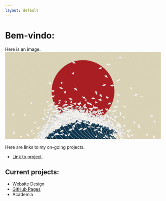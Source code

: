 ```yaml
---
layout: default
---
```


# Bem-vindo:


Here is an image.
![](images/minimalism_origami.jpg)

Here are links to my on-going projects.

- [Link to project](./pages/coding.html).

## Current projects:

- Website Design
- [GitHub Pages](http://laderast.github.io)
- Academia